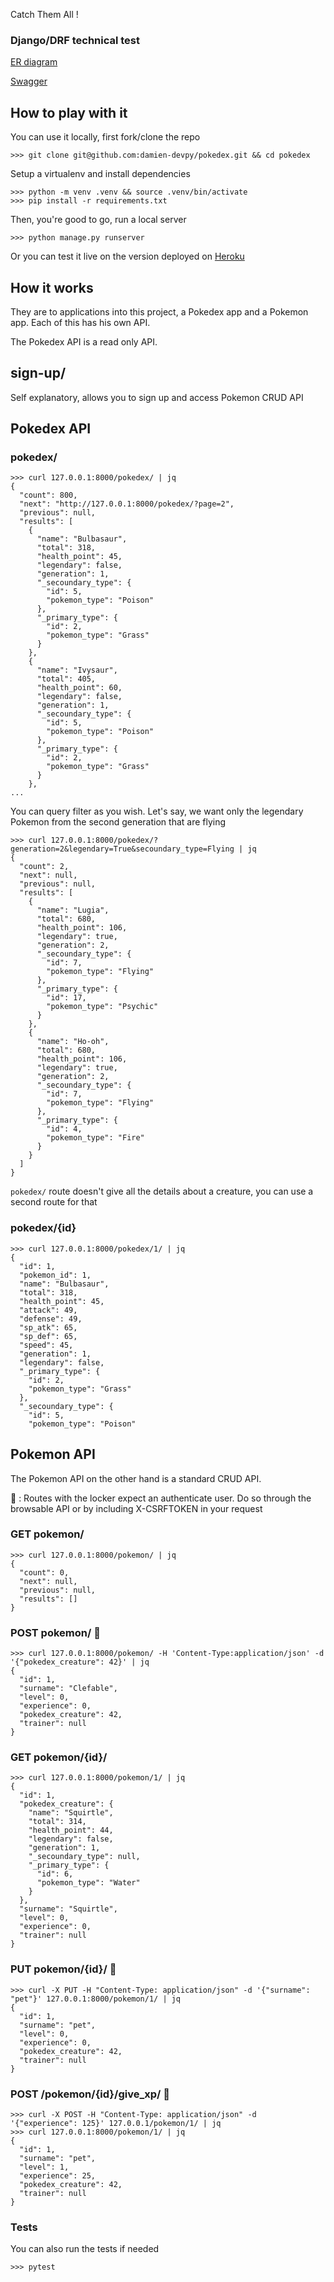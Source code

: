 Catch Them All !

### Django/DRF technical test

[ER diagram](https://drive.google.com/file/d/1pwEx8WcwaotmdP_JcI5bnyQhjb0eyfvj/view?usp=sharing)

[Swagger](https://pokedexdrf.herokuapp.com/api/schema/swagger-ui/)

## How to play with it

You can use it locally, first fork/clone the repo

```
>>> git clone git@github.com:damien-devpy/pokedex.git && cd pokedex
```

Setup a virtualenv and install dependencies

```
>>> python -m venv .venv && source .venv/bin/activate
>>> pip install -r requirements.txt
```

Then, you're good to go, run a local server

```
>>> python manage.py runserver
```

Or you can test it live on the version deployed on [Heroku](https://pokedexdrf.herokuapp.com/)

## How it works

They are to applications into this project, a Pokedex app and a Pokemon app.
Each of this has his own API.

The Pokedex API is a read only API.

## sign-up/

Self explanatory, allows you to sign up and access Pokemon CRUD API

## Pokedex API

### pokedex/

```
>>> curl 127.0.0.1:8000/pokedex/ | jq
{
  "count": 800,
  "next": "http://127.0.0.1:8000/pokedex/?page=2",
  "previous": null,
  "results": [
    {
      "name": "Bulbasaur",
      "total": 318,
      "health_point": 45,
      "legendary": false,
      "generation": 1,
      "_secoundary_type": {
        "id": 5,
        "pokemon_type": "Poison"
      },
      "_primary_type": {
        "id": 2,
        "pokemon_type": "Grass"
      }
    },
    {
      "name": "Ivysaur",
      "total": 405,
      "health_point": 60,
      "legendary": false,
      "generation": 1,
      "_secoundary_type": {
        "id": 5,
        "pokemon_type": "Poison"
      },
      "_primary_type": {
        "id": 2,
        "pokemon_type": "Grass"
      }
    },
...
```

You can query filter as you wish. Let's say, we want only the legendary Pokemon
from the second generation that are flying

```
>>> curl 127.0.0.1:8000/pokedex/?generation=2&legendary=True&secoundary_type=Flying | jq
{
  "count": 2,
  "next": null,
  "previous": null,
  "results": [
    {
      "name": "Lugia",
      "total": 680,
      "health_point": 106,
      "legendary": true,
      "generation": 2,
      "_secoundary_type": {
        "id": 7,
        "pokemon_type": "Flying"
      },
      "_primary_type": {
        "id": 17,
        "pokemon_type": "Psychic"
      }
    },
    {
      "name": "Ho-oh",
      "total": 680,
      "health_point": 106,
      "legendary": true,
      "generation": 2,
      "_secoundary_type": {
        "id": 7,
        "pokemon_type": "Flying"
      },
      "_primary_type": {
        "id": 4,
        "pokemon_type": "Fire"
      }
    }
  ]
}
```

`pokedex/` route doesn't give all the details about a creature, you can use a second route
for that

### pokedex/{id}

```
>>> curl 127.0.0.1:8000/pokedex/1/ | jq
{
  "id": 1,
  "pokemon_id": 1,
  "name": "Bulbasaur",
  "total": 318,
  "health_point": 45,
  "attack": 49,
  "defense": 49,
  "sp_atk": 65,
  "sp_def": 65,
  "speed": 45,
  "generation": 1,
  "legendary": false,
  "_primary_type": {
    "id": 2,
    "pokemon_type": "Grass"
  },
  "_secoundary_type": {
    "id": 5,
    "pokemon_type": "Poison"
```

## Pokemon API

The Pokemon API on the other hand is a standard CRUD API.

🔐 : Routes with the locker expect an authenticate user. Do so through the browsable API
or by including X-CSRFTOKEN in your request

### GET pokemon/

```
>>> curl 127.0.0.1:8000/pokemon/ | jq
{
  "count": 0,
  "next": null,
  "previous": null,
  "results": []
}
```

### POST pokemon/ 🔐

```
>>> curl 127.0.0.1:8000/pokemon/ -H 'Content-Type:application/json' -d '{"pokedex_creature": 42}' | jq
{
  "id": 1,
  "surname": "Clefable",
  "level": 0,
  "experience": 0,
  "pokedex_creature": 42,
  "trainer": null
}
```

### GET pokemon/{id}/

```
>>> curl 127.0.0.1:8000/pokemon/1/ | jq
{
  "id": 1,
  "pokedex_creature": {
    "name": "Squirtle",
    "total": 314,
    "health_point": 44,
    "legendary": false,
    "generation": 1,
    "_secoundary_type": null,
    "_primary_type": {
      "id": 6,
      "pokemon_type": "Water"
    }
  },
  "surname": "Squirtle",
  "level": 0,
  "experience": 0,
  "trainer": null
}
```

### PUT pokemon/{id}/ 🔐

```
>>> curl -X PUT -H "Content-Type: application/json" -d '{"surname": "pet"}' 127.0.0.1:8000/pokemon/1/ | jq
{
  "id": 1,
  "surname": "pet",
  "level": 0,
  "experience": 0,
  "pokedex_creature": 42,
  "trainer": null
}
```

### POST /pokemon/{id}/give_xp/ 🔐

```
>>> curl -X POST -H "Content-Type: application/json" -d '{"experience": 125}' 127.0.0.1/pokemon/1/ | jq
>>> curl 127.0.0.1:8000/pokemon/1/ | jq
{
  "id": 1,
  "surname": "pet",
  "level": 1,
  "experience": 25,
  "pokedex_creature": 42,
  "trainer": null
}
```

### Tests

You can also run the tests if needed

```
>>> pytest
```
